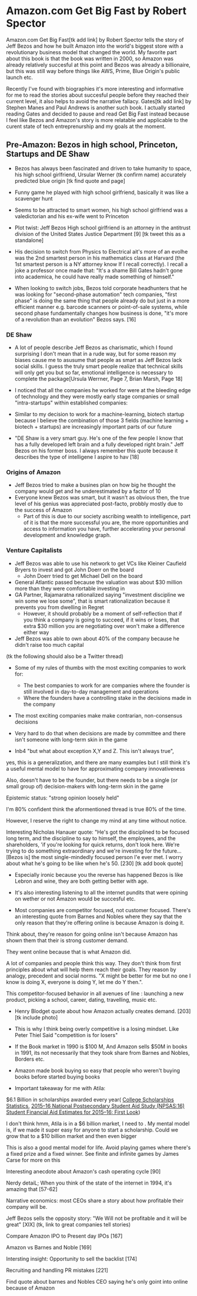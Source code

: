 # Amazon.com Get Big Fast by Robert Spector

Amazon.com Get Big Fast[tk add link] by Robert Spector tells the story of Jeff Bezos and how he built Amazon into the world's biggest store with a revolutionary business model that changed the world. My favorite part about this book is that the book was written in 2000, so Amazon was already relatively succesful at this point and Bezos was already a billionaire, but this was still way before things like AWS, Prime, Blue Origin's public launch etc. 

Recently I've found with biographies it's more interesting and informative for me to read the stories about succesful people before they reached their current level, it also helps to avoid the narrative fallacy. Gates[tk add link] by Stephen Manes and Paul Andrews is another such book. I actually started reading Gates and decided to pause and read Get Big Fast instead because I feel like Bezos and Amazon's story is more relatable and applicable to the curent state of tech entreprenurship and my goals at the moment.


## Pre-Amazon: Bezos in high school, Princeton, Startups and DE Shaw

- Bezos has always been fascinated and driven to take humanity to space, his high school girlfriend, Ursular Werner (tk confirm name) accurately predicted blue origin [tk find quote and page]
- Funny game he played with high school girlfriend, basically it was like a scavenger hunt
- Seems to be attracted to smart women, his high school girlfriend was a valedictorian and his ex-wife went to Princeton
- Plot twist: Jeff Bezos High school girlfriend is an attorney in the antitrust division of the United States Justice Department [9] [tk tweet this as a standalone]
- His decision to switch from Physics to Electrical ait's more of an evolhe was the 2nd smartest person in his mathematics class at Harvard (the 1st smartest person is a NY attorney know If I recall correctly). I recall  a joke a professor once made that: "It's a shame Bill Gates hadn't gone into academica, he could have really made something of himself."


- When looking to switch jobs, Bezos told corporate headhunters that he was looking for "second-phase automation" tech companies, "first phase" is doing the same thing that people already do but just in a more efficient manner e.g. barcode scanners or point-of-sale systems, while second phase fundamentally changes how business is done, "it's more of a revolution than an evolution" Bezos says. [16]



### DE Shaw
- A lot of people describe Jeff Bezos as charismatic, which I found surprising I don't mean that in a rude way, but for some reason my biases cause me to asusume that people as smart as Jeff Bezos lack social skills. I guess the truly smart people realize that technical skills will only get you but so far, emotional intelligence is necessary to complete the package[Ursula Werrner, Page 7, Brian Marsh, Page 18]

- I noticed that all the companies he worked for were at the bleeding edge of technology and they were mostly early stage companies or small "intra-startups" within established companies: 
- Similar to my decision to work for a machine-learning, biotech startup because I believe the combination of those 3 fields (machine learning + biotech + startups) are increasingly important parts of our future
- "DE Shaw is a very smart guy. He's one of the few people I know that has a fully developed left brain and a fully developed right brain." Jeff Bezos on his former boss. I always remember this quote because it describes the type of intelligene I aspire to hav [18]


### Origins of Amazon
- Jeff Bezos tried to make a busines plan on how big he thought the company would get and he underestimated by a factor of 10
- Everyone knew Bezos was smart, but it wasn't as obvious then, the true level of his genius was appreciated post-facto, probbly mostly due to the success of Amazon
    - Part of this is due to our society ascribing wealth to intelligence, part of it is that the more successful you are, the more opportunities and access to information you have, further accelerating your personal development and knowledge graph.

### Venture Capitalists
- Jeff Bezos was able to use his network to get VCs like Kleiner Caufield Bryers to invest and got John Doerr on the board
    - John Doerr tried to get Michael Dell on the board
- General Atlantic passed because the valuation was about $30 million more than they were comfortable investing in
- GA Partner, Rajamaratna rationalized saying "investment discipline we win some we lose some", that is smart rationalization because it prevents you from dwelling in Regret
    - However, it should probably be a moment of self-reflection that if you think a company is going to succeed, if it wins or loses, that extra $30 million you are negotiating over won't make a difference either way
- Jeff Bezos was able to own about 40% of the company because he didn't raise too much capital

(tk the following should also be a Twitter thread)
- Some of my rules of thumbs with the most exciting companies to work for:
    - The best companies to work for are companies where the founder is still involved in day-to-day management and operations
    - Where the founders have a controlling stake in the decisions made in the company

- The most exciting companies make make contrarian, non-consensus decisions
- Very hard to do that when decisions are made by committee and there isn't someone with long-term skin in the game

- Inb4 "but what about exception X,Y and Z. This isn't always true",

 yes, this is a generalization, and there are many examples but I still think it's a useful mental model to have for approximating company innovativeness

 Also, doesn't have to be the founder, but there needs to be a single (or small group of) decision-makers with long-term skin in the game

 Epistemic status: "strong opinion loosely held" 
 
 I'm 80% confident think the aformentioned thread is true 80% of the time. 
 
 However, I reserve the right to change my mind at any time without notice.

Interesting Nicholas Hanauer quote: "He's got the disciplined to be focused long term, and the discipline to say to himself, the employees, and the shareholders, 'if you're looking for quick returns, don't look here. We're trying to do something extraordinary and we're investing for the future...[Bezos is] the most single-mindedly focused person I'e ever met. I worry about what he's going to be like when he's 50. [230] [tk add book quote]
- Especially ironic because you the reverse has happened Bezos is like Lebron and wine, they are both getting better with age.

- It's also interesting listening to all the internet pundits that were opining on wether or not Amazon would be succesful etc.

- Most companies are competitor focused, not customer focused. There's an interesting quote from Barnes and Nobles where they say that the only reason that they're offering online is because Amazon is doing it.

Think about, they're reason for going online isn't because Amazon has shown them that their is strong customer demand. 

They went online because that is what Amazon did.

A lot of companies and people think this way. They don't think from first principles about what will help them reach their goals. They reason by analogy, precedent and social norms. "X might be better for me but no one I know is doing X, everyone is doing Y, let me do Y then.".

This competitor-focused behavior in all avenues of line : launching a new product, picking a school, career, dating, travelling, music etc.

- Henry Blodget quote about how Amazon actually creates demand. [203] [tk include photo]
- This is why I think being overly competitive is a losing mindset. Like Peter Thiel Said "competition is for losers"

- If the Book market in 1990 is $100 M, And Amazon sells $50M in books in 1991, its not necessarily that they took share from Barnes and Nobles, Borders etc.

- Amazon made book buying so easy that people who weren't buying books before started buying books

- Important takeaway for me with Atila:

$6.1 Billion in scholarships awarded every year( [College Scholarships Statistics](https://www.savingforcollege.com/article/college-scholarships-statistics), [2015–16 National Postsecondary Student Aid Study (NPSAS:16) Student Financial Aid Estimates for 2015–16: First Look](https://nces.ed.gov/pubs2018/2018466.pdf))

I don't think hmm, Atila is in a $6 billion market, I need to . My mental model is, if we made it super easy for anyone to start a scholarship. Could we grow that to a $10 billion market and then even bigger

This is also a good mental model for life. Avoid playing games where there's a fixed prize and a fixed winner. See finite and infinite games by James Carse for more on this

Interesting anecdote about Amazon's cash operating cycle [90]

Nerdy detaiL; When you think of the state of the internet in 1994, it's amazing that [57-62]

Narrative economics: most CEOs share a story about how profitable their company will be.

Jeff Bezos sells the opposity story: "We Will not be profitable and it will be great" [XIX] (tk, link to great companies tell stories)

Compare Amazon IPO to Present day IPOs [167]

Amazon vs Barnes and Noble [169]

Intersting insight: Opportunity to sell the backlist [174]

Recruiting and handling PR mistakes [221]

Find quote about barnes and Nobles CEO saying he's only goint into online because of Amazon


